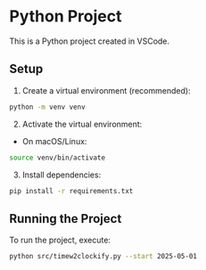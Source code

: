 # Python Project

This is a Python project created in VSCode.

## Setup

1. Create a virtual environment (recommended):
```bash
python -m venv venv
```

2. Activate the virtual environment:

- On macOS/Linux:
```bash
source venv/bin/activate
```

3. Install dependencies:
```bash
pip install -r requirements.txt
```

## Running the Project

To run the project, execute:
```bash
python src/timew2clockify.py --start 2025-05-01
```
